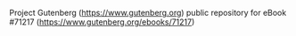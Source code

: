 Project Gutenberg (https://www.gutenberg.org) public repository for eBook #71217 (https://www.gutenberg.org/ebooks/71217)
